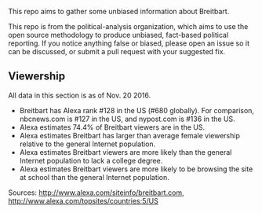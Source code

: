 This repo aims to gather some unbiased information about Breitbart.

This repo is from the political-analysis organization, which aims to use the open source methodology to produce unbiased, fact-based political reporting. If you notice anything false or biased, please open an issue so it can be discussed, or submit a pull request with your suggested fix.

Viewership
----------

All data in this section is as of Nov. 20 2016.

 * Breitbart has Alexa rank #128 in the US (#680 globally). For comparison, nbcnews.com is #127 in the US, and nypost.com is #136 in the US.
 * Alexa estimates 74.4% of Breitbart viewers are in the US.
 * Alexa estimates Breitbart has larger than average female viewership relative to the general Internet population.
 * Alexa estimates Breitbart viewers are more likely than the general Internet population to lack a college degree.
 * Alexa estimates Breitbart viewers are more likely to be browsing the site at school than the general Internet population.

Sources: http://www.alexa.com/siteinfo/breitbart.com, http://www.alexa.com/topsites/countries;5/US
